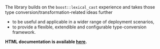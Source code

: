 The library builds on the `boost::lexical_cast` experience and takes those type conversion/transformation-related ideas further 

* to be useful and applicable in a wider range of deployment scenarios, 
* to provide a flexible, extendible and configurable type-conversion framework. 

**HTML documentation is available [here](http://github.com/boostorg/convert).**

